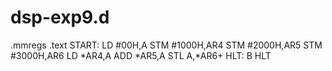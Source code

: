 # dsp-exp9.d
.mmregs
.text
START:
LD #00H,A
STM #1000H,AR4
STM #2000H,AR5
STM #3000H,AR6
LD *AR4,A
ADD *AR5,A
STL A,*AR6+
HLT: B HLT
